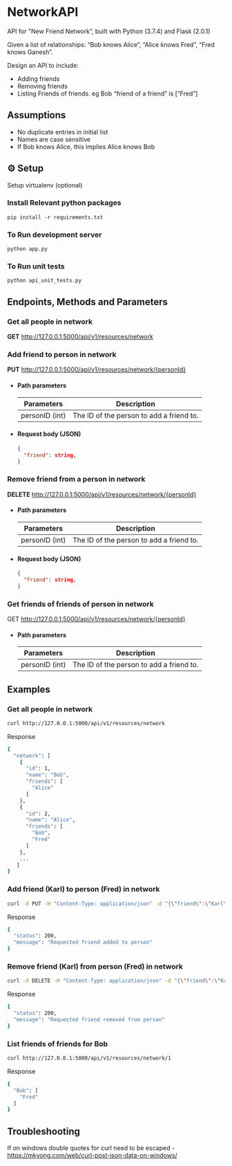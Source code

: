 # NetworkAPI
API for "New Friend Network”, built with Python (3.7.4) and Flask (2.0.1)

Given a list of relationships: “Bob knows Alice”, “Alice knows Fred”, “Fred knows Ganesh”. 

Design an API to include:
- Adding friends
- Removing friends
- Listing Friends of friends. eg Bob  “friend of a friend”  is [“Fred”]

## Assumptions

- No duplicate entries in initial list
- Names are case sensitive
- If Bob knows Alice, this implies Alice knows Bob

## ⚙ Setup

Setup virtualenv (optional)

### Install Relevant python packages

    pip install -r requirements.txt

### To Run development server

    python app.py

### To Run unit tests

    python api_unit_tests.py


## Endpoints, Methods and Parameters

### Get all people in network 

**GET**  http://127.0.0.1:5000/api/v1/resources/network

### Add friend to person in network

**PUT** http://127.0.0.1:5000/api/v1/resources/network/{personId}

- #### Path parameters

  | Parameters | Description |
  |---------------------------|-------------|
  | personID (int) | The ID of the person to add a friend to. |

- #### Request body (JSON)

  ```JSON
  {
    "friend": string,
  }
  ```

### Remove friend from a person in network 

**DELETE**  http://127.0.0.1:5000/api/v1/resources/network/{personId}

- #### Path parameters

  | Parameters | Description |
  |---------------------------|-------------|
  | personID (int) | The ID of the person to add a friend to. |

- #### Request body (JSON)

  ```JSON
  {
    "friend": string,
  }
  ```

### Get friends of friends of person in network

GET  http://127.0.0.1:5000/api/v1/resources/network/{personId}

- #### Path parameters

  | Parameters | Description |
  |---------------------------|-------------|
  | personID (int) | The ID of the person to add a friend to. |


## Examples

### Get all people in network

````Bash
curl http://127.0.0.1:5000/api/v1/resources/network
````

Response
````Bash
{
  "network": [
    {
      "id": 1,
      "name": "Bob",
      "friends": [
        "Alice"
      ]
    },
    {
      "id": 2,
      "name": "Alice",
      "friends": [
        "Bob",
        "Fred"
      ]
    },
    ...
   ]
}

````

### Add friend (Karl) to person (Fred) in network
````Bash
curl -X PUT -H "Content-Type: application/json" -d "{\"friend\":\"Karl\"}" http://localhost:5000/api/v1/resources/network/3
````

Response
````Bash
{
  "status": 200,
  "message": "Requested friend added to person"
}
````

### Remove friend (Karl) from person (Fred) in network
````Bash
curl -X DELETE -H "Content-Type: application/json" -d "{\"friend\":\"Karl\"}" http://localhost:5000/api/v1/resources/network/3
````

Response
````Bash
{
  "status": 200,
  "message": "Requested friend removed from person"
}
````

### List friends of friends for Bob
````Bash
curl http://127.0.0.1:5000/api/v1/resources/network/1
````

Response
````Bash
{
  "Bob": [
    "Fred"
  ]
}
````

## Troubleshooting

If on windows double quotes for curl need to be escaped - https://mkyong.com/web/curl-post-json-data-on-windows/

